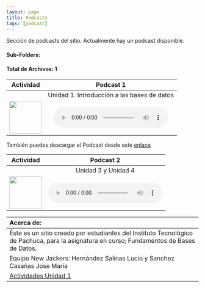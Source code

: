 ```yaml
---
layout: page
title: Podcasts
tags: [podcast]
---
```

Sección de podcasts del sitio. Actualmente hay un podcast disponible.
#### Sub-Folders: 
#### Total de Archivos: 1

| Actividad | Podcast 1 | 
| :-------: | :------: | 
|   | Unidad 1. Introducción a las bases de datos      | 
|  <img src="https://basededatostec.github.io/img/01archivos.png" width="85" height="85"> | <audio src="https://basededatostec.github.io/img/podcast.mp3" controls="controls" type="audio/mpeg" preload="preload"></audio> | 

También puedes descargar el Podcast desde este [enlace](http://www.tecpachucavirtual.mx/m27/pluginfile.php/2686/assignsubmission_file/submission_files/27492/PODCAST.mp3?forcedownload=1 "descarga el podcast")

| Actividad | Podcast 2 | 
| :-------: | :------: | 
|   | Unidad 3 y Unidad 4      | 
|  <img src="https://basededatostec.github.io/img/01archivos.png" width="85" height="85"> | <audio src="https://basededatostec.github.io/img/podcast2.mp3" controls="controls" type="audio/mpeg" preload="preload"></audio> | 

|  Acerca de: | 
| :------ | 
| Éste es un sitio creado por estudiantes del Instituto Tecnológico de Pachuca, para la asignatura en curso; Fundamentos de Bases de Datos. | 
| Equipo New Jackers: Hernández Salinas Lucio y Sanchez Casañas Jose María |
| <a href="https://basededatostec.github.io/unidaduno/">Actividades Unidad 1</a> |
